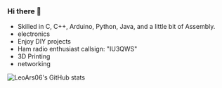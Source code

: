 ### Hi there 👋

- Skilled in C, C++, Arduino, Python, Java, and a little bit of Assembly.
- electronics
- Enjoy DIY projects
- Ham radio enthusiast callsign: "IU3QWS"
- 3D Printing
- networking

![LeoArs06's GitHub stats](https://github-readme-stats.vercel.app/api?username=LeoArs06&show_icons=true&theme=github_dark_dimmed)
